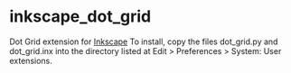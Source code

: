# inkscape_dot_grid
Dot Grid extension for [Inkscape](https://inkscape.org/)
To install, copy the files dot_grid.py and dot_grid.inx into the directory listed at Edit > Preferences > System: User extensions.
